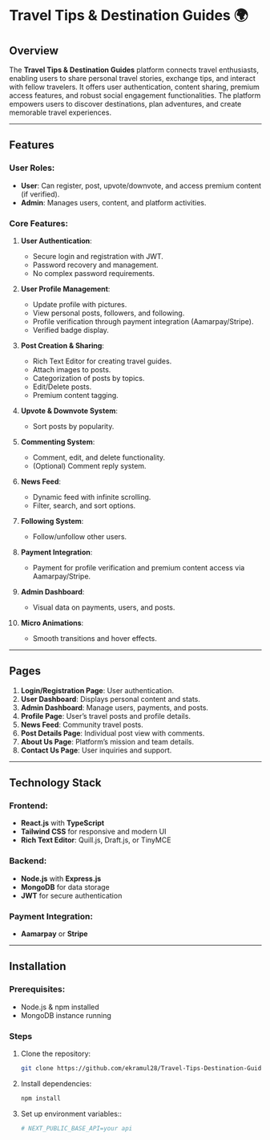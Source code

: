 # Travel Tips & Destination Guides 🌍

## Overview

The **Travel Tips & Destination Guides** platform connects travel enthusiasts, enabling users to share personal travel stories, exchange tips, and interact with fellow travelers. It offers user authentication, content sharing, premium access features, and robust social engagement functionalities. The platform empowers users to discover destinations, plan adventures, and create memorable travel experiences.

---

## Features

### User Roles:

- **User**: Can register, post, upvote/downvote, and access premium content (if verified).
- **Admin**: Manages users, content, and platform activities.

### Core Features:

1. **User Authentication**:

   - Secure login and registration with JWT.
   - Password recovery and management.
   - No complex password requirements.

2. **User Profile Management**:

   - Update profile with pictures.
   - View personal posts, followers, and following.
   - Profile verification through payment integration (Aamarpay/Stripe).
   - Verified badge display.

3. **Post Creation & Sharing**:

   - Rich Text Editor for creating travel guides.
   - Attach images to posts.
   - Categorization of posts by topics.
   - Edit/Delete posts.
   - Premium content tagging.

4. **Upvote & Downvote System**:

   - Sort posts by popularity.

5. **Commenting System**:

   - Comment, edit, and delete functionality.
   - (Optional) Comment reply system.

6. **News Feed**:

   - Dynamic feed with infinite scrolling.
   - Filter, search, and sort options.

7. **Following System**:

   - Follow/unfollow other users.

8. **Payment Integration**:

   - Payment for profile verification and premium content access via Aamarpay/Stripe.

9. **Admin Dashboard**:

   - Visual data on payments, users, and posts.

10. **Micro Animations**:
    - Smooth transitions and hover effects.

---

## Pages

1. **Login/Registration Page**: User authentication.
2. **User Dashboard**: Displays personal content and stats.
3. **Admin Dashboard**: Manage users, payments, and posts.
4. **Profile Page**: User’s travel posts and profile details.
5. **News Feed**: Community travel posts.
6. **Post Details Page**: Individual post view with comments.
7. **About Us Page**: Platform’s mission and team details.
8. **Contact Us Page**: User inquiries and support.

---

## Technology Stack

### Frontend:

- **React.js** with **TypeScript**
- **Tailwind CSS** for responsive and modern UI
- **Rich Text Editor**: Quill.js, Draft.js, or TinyMCE

### Backend:

- **Node.js** with **Express.js**
- **MongoDB** for data storage
- **JWT** for secure authentication

### Payment Integration:

- **Aamarpay** or **Stripe**

---

## Installation

### Prerequisites:

- Node.js & npm installed
- MongoDB instance running

### Steps

1. Clone the repository:

   ```bash
   git clone https://github.com/ekramul28/Travel-Tips-Destination-Guides-client

   ```

2. Install dependencies:

   ```bash
   npm install

   ```

3. Set up environment variables::
   ```bash
   # NEXT_PUBLIC_BASE_API=your api
   ```
